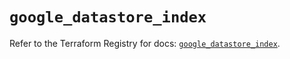 # `google_datastore_index`

Refer to the Terraform Registry for docs: [`google_datastore_index`](https://registry.terraform.io/providers/hashicorp/google-beta/5.39.0/docs/resources/google_datastore_index).
